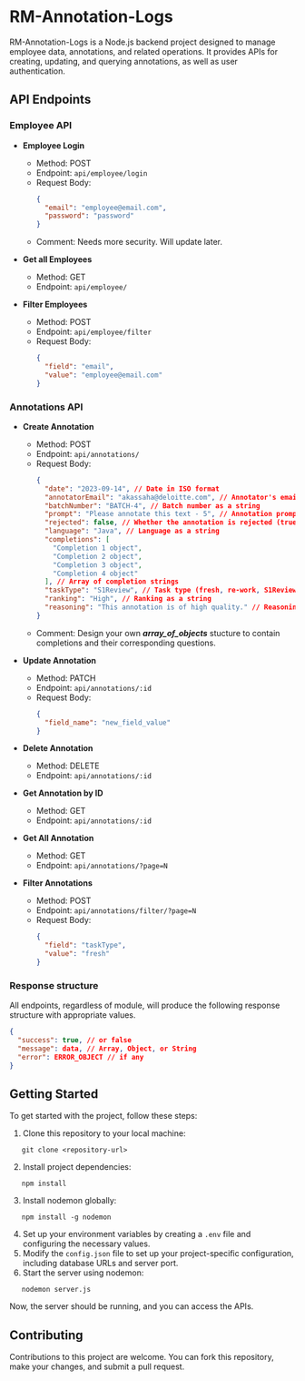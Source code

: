 # RM-Annotation-Logs

RM-Annotation-Logs is a Node.js backend project designed to manage employee data, annotations, and related operations. It provides APIs for creating, updating, and querying annotations, as well as user authentication.

## API Endpoints

### Employee API

- **Employee Login**
  - Method: POST
  - Endpoint: `api/employee/login`
  - Request Body:
    ```json
    {
      "email": "employee@email.com",
      "password": "password"
    }
    ```
  - Comment: Needs more security. Will update later.
- **Get all Employees**

  - Method: GET
  - Endpoint: `api/employee/`

- **Filter Employees**
  - Method: POST
  - Endpoint: `api/employee/filter`
  - Request Body:
    ```json
    {
      "field": "email",
      "value": "employee@email.com"
    }
    ```

### Annotations API

- **Create Annotation**

  - Method: POST
  - Endpoint: `api/annotations/`
  - Request Body:
    ```json
    {
      "date": "2023-09-14", // Date in ISO format
      "annotatorEmail": "akassaha@deloitte.com", // Annotator's email
      "batchNumber": "BATCH-4", // Batch number as a string
      "prompt": "Please annotate this text - 5", // Annotation prompt
      "rejected": false, // Whether the annotation is rejected (true/false)
      "language": "Java", // Language as a string
      "completions": [
        "Completion 1 object",
        "Completion 2 object",
        "Completion 3 object",
        "Completion 4 object"
      ], // Array of completion strings
      "taskType": "S1Review", // Task type (fresh, re-work, S1Review, S2Review)
      "ranking": "High", // Ranking as a string
      "reasoning": "This annotation is of high quality." // Reasoning for the annotation
    }
    ```
  - Comment: Design your own **_array_of_objects_** stucture to contain completions and their corresponding questions.

- **Update Annotation**

  - Method: PATCH
  - Endpoint: `api/annotations/:id`
  - Request Body:
    ```json
    {
      "field_name": "new_field_value"
    }
    ```

- **Delete Annotation**

  - Method: DELETE
  - Endpoint: `api/annotations/:id`

- **Get Annotation by ID**

  - Method: GET
  - Endpoint: `api/annotations/:id`

- **Get All Annotation**

  - Method: GET
  - Endpoint: `api/annotations/?page=N`

- **Filter Annotations**
  - Method: POST
  - Endpoint: `api/annotations/filter/?page=N`
  - Request Body:
    ```json
    {
      "field": "taskType",
      "value": "fresh"
    }
    ```

### Response structure

All endpoints, regardless of module, will produce the following response structure with appropriate values.

```json
{
  "success": true, // or false
  "message": data, // Array, Object, or String
  "error": ERROR_OBJECT // if any
}
```

## Getting Started

To get started with the project, follow these steps:

1. Clone this repository to your local machine:

```
   git clone <repository-url>
```

2. Install project dependencies:

```
   npm install
```

3. Install nodemon globally:

```
   npm install -g nodemon
```

4. Set up your environment variables by creating a `.env` file and configuring the necessary values.
5. Modify the `config.json` file to set up your project-specific configuration, including database URLs and server port.
6. Start the server using nodemon:

```
   nodemon server.js
```

Now, the server should be running, and you can access the APIs.

## Contributing

Contributions to this project are welcome. You can fork this repository, make your changes, and submit a pull request.
